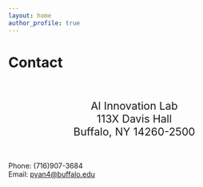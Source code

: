 ```yaml
---
layout: home
author_profile: true
---
```

# Contact

<br>

<p style="font-size:16pt;text-align:center">
AI Innovation Lab
<br>
113X Davis Hall
<br>
Buffalo, NY 14260-2500

<br>
<br>

Phone: (716)907-3684
<br>
Email: <a href="mailto:pyan4@buffalo.edu">pyan4@buffalo.edu</a> 
</p>
